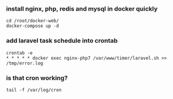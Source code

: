 ### install nginx, php, redis and mysql in docker quickly
```
cd /root/docker-web/
docker-compose up -d
```

### add laravel task schedule into crontab
```
crontab -e
* * * * * docker exec nginx-php7 /var/www/timer/laravel.sh >> /tmp/error.log
```

### is that cron working?
`tail -f /var/log/cron`

